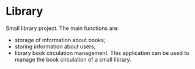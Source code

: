 # Library

Small library project. The main functions are:
- storage of information about books;
- storing information about users;
- library book circulation management.
This application can be used to manage the book circulation of a small library.
